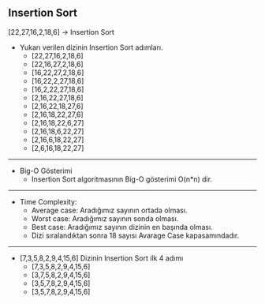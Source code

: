 ## Insertion Sort

[22,27,16,2,18,6] -> Insertion Sort
* Yukarı verilen dizinin Insertion Sort adımları.
  * [22,27,16,2,18,6]
  * [22,16,27,2,18,6]
  * [16,22,27,2,18,6]
  * [16,22,2,27,18,6]
  * [16,2,22,27,18,6]
  * [2,16,22,27,18,6]
  * [2,16,22,18,27,6]
  * [2,16,18,22,27,6]
  * [2,16,18,22,6,27]
  * [2,16,18,6,22,27]
  * [2,16,6,18,22,27]
  * [2,6,16,18,22,27]

---

* Big-O Gösterimi
  * Insertion Sort algoritmasının Big-O gösterimi O(n*n) dir.

---

* Time Complexity: 
  * Average case: Aradığımız sayının ortada olması.
  * Worst case: Aradığımız sayının sonda olması.
  * Best case: Aradığımız sayının dizinin en başında olması.
  * Dizi sıralandıktan sonra 18 sayısı Avarage Case kapasamındadır.

---

* [7,3,5,8,2,9,4,15,6] Dizinin Insertion Sort ilk 4 adımı
  * [7,3,5,8,2,9,4,15,6]
  * [3,7,5,8,2,9,4,15,6]
  * [3,5,7,8,2,9,4,15,6]
  * [3,5,7,8,2,9,4,15,6]
